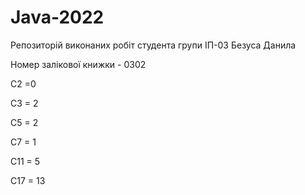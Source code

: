 # Java-2022
Репозиторій виконаних робіт студента групи ІП-03 Безуса Данила

Номер залікової книжки - 0302

С2 =0

С3 = 2

С5 = 2

С7 = 1

С11 = 5

С17 = 13
